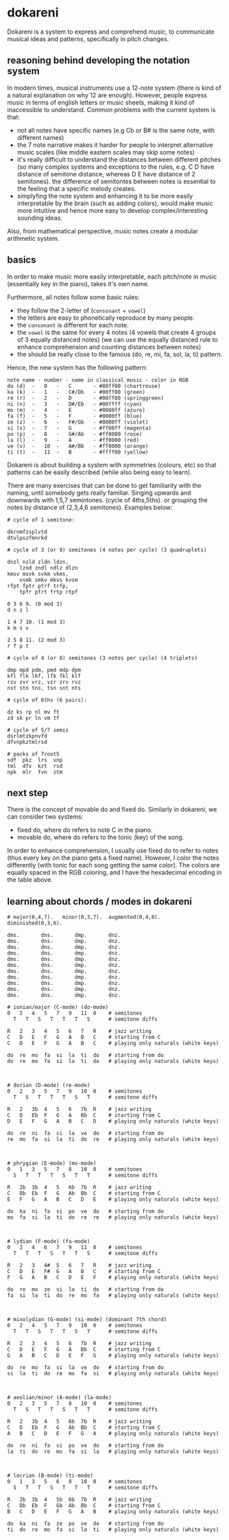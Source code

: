 # dokareni

Dokareni is a system to express and comprehend music, to communicate musical ideas and patterns, specifically in pitch changes. 

## reasoning behind developing the notation system

In modern times, musical instruments use a 12-note system (there is kind of a natural explanation on why 12 are enough). However, people express music in terms of english letters or music sheets, making it kind of inaccessible to understand. Common problems with the current system is that:
* not all notes have specific names (e.g Cb or B# is the same note, with different names)
* the 7 note narrative makes it harder for people to interpret alternative music scales (like middle eastern scales may skip some notes)
* it's really difficult to understand the distances between different pitches (so many complex systems and exceptions to the rules, e.g. C D have distance of semitone distance, whereas D E have distance of 2 semitones). the difference of semitontes between notes is essential to the feeling that a specific melody creates.
* simplyfing the note system and enhancing it to be more easily interpretable by the brain (such as adding colors), would make music more intuitive and hence more easy to develop complex/interesting sounding ideas.

Also, from mathematical perspective, music notes create a modular arithmetic system.

## basics

In order to make music more easily interpretable, each pitch/note in music (essentially key in the piano), takes it's own name. 

Furthermore, all notes follow some basic rules:
* they follow the 2-letter of (`consonant` + `vowel`)
* the letters are easy to phonetically reproduce by many people. 
* the `consonant` is different for each note.
* the `vowel` is the same for every 4 notes (4 vowels that create 4 groups of 3 equally distanced notes) (we can use the equally distanced rule to enhance comprehension and counting distances between notes) 
* the should be really close to the famous (do, re, mi, fa, sol, la, ti) pattern.

Hence, the new system has the following pattern:
```
note name - number - name in classical music - color in RGB
do (d)  -   0   -   C       - #80ff00 (chartreuse)
ka (k)  -   1   -   C#/Db   - #00ff00 (green)
re (r)  -   2   -   D       - #00ff80 (springgreen)
ni (n)  -   3   -   D#/Eb   - #00ffff (cyan)
mo (m)  -   4   -   E       - #0080ff (azure)
fa (f)  -   5   -   F       - #0000ff (blue)
ze (z)  -   6   -   F#/Gb   - #8000ff (violet)
si (s)  -   7   -   G       - #ff00ff (magenta)
po (p)  -   8   -   G#/Ab   - #ff0080 (rose)
la (l)  -   9   -   A       - #ff0000 (red)
ve (v)  -   10  -   A#/Bb   - #ff8000 (orange)
ti (t)  -   11  -   B       - #ffff00 (yellow)
```

Dokareni is about building a system with symmetries (colours, etc) so that patterns can be easily described (while also being easy to learn). 

There are many exercises that can be done to get familiarity with the naming, until somebody gets really familiar. Singing upwards and downwards with 1,5,7 semintones. (cycle of 4ths,5ths). or grouping the notes by distance of (2,3,4,6 semitones). Examples below: 

```
# cycle of 1 semitone:

dkrnmfzsplvtd 
dtvlpszfmnrkd

# cycle of 3 (or 9) semitones (4 notes per cycle) (3 quadruplets)

dnzl nzld zldn ldzn, 
    lznd zndl ndlz dlzn
kmsv msvk svkm vkms, 
    vsmk smkv mkvs kvsm 
rfpt fptr ptrf trfp,
    tpfr pfrt frtp rtpf

0 3 6 9. (0 mod 3)
d n z l

1 4 7 10. (1 mod 3)
k m s v 

2 5 8 11. (2 mod 3)
r f p t

# cycle of 4 (or 8) semitones (3 notes per cycle) (4 triplets)

dmp mpd pdm, pmd mdp dpm
kfl flk lkf, lfk fkl klf 
rzv zvr vrz, vzr zrv rvz
nst stn tns, tsn snt nts

# cycle of 6ths (6 pairs):

dz ks rp nl mv ft
zd sk pr ln vm tf

# cycle of 5/7 semis
dsrlmtzkpnvfd
dfvnpkztmlrsd

# packs of 7root5
sdf  pkz  lrs  vnp  
tml  dfv  kzt  rsd  
npk  mlr  fvn  ztm  
```

## next step

There is the concept of movable do and fixed do. Similarly in dokareni, we can consider two systems:
* fixed do, where do refers to note C in the piano. 
* movable do, where do refers to the tonic (key) of the song.

In order to enhance comprehension, I usually use fixed do to refer to notes (thus every key on the piano gets a fixed name). However, I color the notes differently (with tonic for each song getting the same color).
The colors are equally spaced in the RGB coloring, and I have the hexadecimal encoding in the table above.

## learning about chords / modes in dokareni

```
# major(0,4,7).   minor(0,3,7).  augmented(0,4,8).   diminished(0,3,6).

dms.       dns.       dmp.       dnz.
dms.       dns.       dmp.       dnz.
dms.       dns.       dmp.       dnz.
dms.       dns.       dmp.       dnz.
dms.       dns.       dmp.       dnz.
dms.       dns.       dmp.       dnz.
dms.       dns.       dmp.       dnz.
dms.       dns.       dmp.       dnz.
dms.       dns.       dmp.       dnz.
dms.       dns.       dmp.       dnz.
dms.       dns.       dmp.       dnz.

```


```
# ionian/major (C-mode) (do-mode)
0   2   4   5   7   9   11  0    # semitones
  T   T   S   T   T   T   S      # semitone diffs

R   2   3   4   5   6   7   R    # jazz writing
C   D   E   F   G   A   B   C    # starting from C 
C   D   E   F   G   A   B   C    # playing only naturals (white keys)

do  re  mo  fa  si  la  ti  do   # starting from do
do  re  mo  fa  si  la  ti  do   # playing only naturals (white keys)



# dorian (D-mode) (re-mode)
0   2   3   5   7   9   10  0    # semitones
  T   S   T   T   T   S   T      # semitone diffs

R   2   3b  4   5   6   7b  R    # jazz writing
C   D   Eb  F   G   A   Bb  C    # starting from C 
D   E   F   G   A   B   C   D    # playing only naturals (white keys)

do  re  ni  fa  si  la  ve  do   # starting from do
re  mo  fa  si  la  ti  do  re   # playing only naturals (white keys)



# phrygian (E-mode) (mo-mode)
0   1   3   5   7   8   10  0    # semitones
  S   T   T   T   S   T   T      # semitone diffs

R   2b  3b  4   5   6b  7b  R    # jazz writing
C   Db  Eb  F   G   Ab  Bb  C    # starting from C 
E   F   G   A   B   C   D   E    # playing only naturals (white keys)

do  ka  ni  fa  si  po  ve  do   # starting from do
mo  fa  si  la  ti  do  re  re   # playing only naturals (white keys)



# lydian (F-mode) (fa-mode)
0   2   4   6   7   9   11  0    # semitones
  T   T   T   S   T   T   S      # semitone diffs

R   2   3   4#  5   6   7   R    # jazz writing
C   D   E   F#  G   A   B   C    # starting from C 
F   G   A   B   C   D   E   F    # playing only naturals (white keys)

do  re  mo  ze  si  la  ti  do   # starting from do
fa  si  la  ti  do  re  mo  fa   # playing only naturals (white keys)



# mixolydian (G-mode) (si-mode) (dominant 7th chord)
0   2   4   5   7   9   10  0    # semitones
  T   T   S   T   T   S   T      # semitone diffs

R   2   3   4   5   6   7b  R    # jazz writing
C   D   E   F   G   A   Bb  C    # starting from C 
G   A   B   C   D   E   F   G    # playing only naturals (white keys)

do  re  mo  fa  si  la  ve  do   # starting from do
si  la  ti  do  re  mo  fa  si   # playing only naturals (white keys)



# aeolian/minor (A-mode) (la-mode)
0   2   3   5   7   8   10  0    # semitones
  T   S   T   T   S   T   T      # semitone diffs

R   2   3b  4   5   6b  7b  R    # jazz writing
C   D   Eb  F   G   Ab  Bb  C    # starting from C 
A   B   C   D   E   F   G   A    # playing only naturals (white keys)

do  re  ni  fa  si  po  ve  do   # starting from do
la  ti  do  re  mo  fa  si  la   # playing only naturals (white keys)



# locrian (B-mode) (ti-mode)
0   1   3   5   6   8   10  0    # semitones
  S   T   T   S   T   T   T      # semitone diffs

R   2b  3b  4   5b  6b  7b  R    # jazz writing
C   Db  Eb  F   Gb  Ab  Bb  C    # starting from C 
B   C   D   E   F   G   A   B    # playing only naturals (white keys)

do  ka  ni  fa  ze  po  ve  do   # starting from do
ti  do  re  mo  fa  si  la  ti   # playing only naturals (white keys)

```